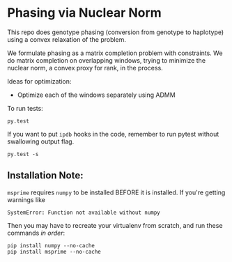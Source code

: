# Phasing via Nuclear Norm

This repo does genotype phasing (conversion from genotype to haplotype) using a convex relaxation of the problem.

We formulate phasing as a matrix completion problem with constraints. We do matrix completion on overlapping windows, trying to minimize the nuclear norm, a convex proxy for rank, in the process.

Ideas for optimization:
- Optimize each of the windows separately using ADMM

To run tests:

```
py.test
```

If you want to put `ipdb` hooks in the code, remember to run pytest without swallowing output flag.

```
py.test -s
```


## Installation Note:

`msprime` requires `numpy` to be installed BEFORE it is installed. If you're getting warnings like


```
SystemError: Function not available without numpy
```

Then you may have to recreate your virtualenv from scratch, and run these commands *in order*:

```
pip install numpy --no-cache
pip install msprime --no-cache
```
